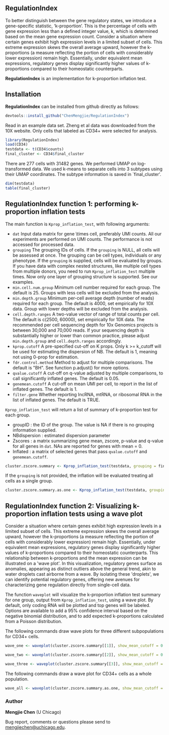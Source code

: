 ## RegulationIndex

To better distinguish between the gene regulatory states, we introduce a gene-specific statistic, ‘k-proportion’. This is the percentage of cells with gene expression less than a defined integer value, k, which is determined based on the mean gene expression count. Consider a situation where certain genes exhibit high expression levels in a limited subset of cells. This extreme expression skews the overall average upward, however the k-proportions (a measure reflecting the portion of cells with considerably lower expression) remain high. Essentially, under equivalent mean expressions, regulatory genes display significantly higher values of k-proportions compared to their homeostatic counterparts.

**RegulationIndex** is an implementation for k-proportion inflation test. 




## Installation

**RegulationIndex** can be installed from github directly as follows:

```r
devtools::install_github("ChenMengjie/RegulationIndex")
```

Read in an example data set. 
Zheng et al data was downloaded from the 10X website. Only cells that labeled as CD34+ were selected for analysis. 

```r       
library(RegulationIndex)
load(CD34)
testdata <- t(CD34$counts)
final_cluster <- CD34$final_cluster
```

There are 277 cells with 31482 genes. We performed UMAP on log-transformed data. We used k-means to separate cells into 3 subtypes using their UMAP coordinates. The subtype information is saved in `final_cluster'. 
```r
dim(testdata)
table(final_cluster)
```
## **RegulationIndex** function 1: performing k-proportion inflation tests 

The main function is `Kprop_inflation_test`, with following arguments:
- `dat` Input data matrix for gene \times cell, preferably UMI counts. All our experiments are performed on UMI counts. The performance is not accessed for processed data.
- `grouping` The grouping IDs of cells. If the `grouping` is NULL, all cells will be assessed at once. The grouping can be cell types, individuals or any phenotype. If the `grouping` is supplied, cells will be evaluated by groups. If you have data with complex nested structures, like multiple cell types from multiple donors, you need to run `Kprop_inflation_test` multiple times. Now only one layer of grouping structure is supported. See our examples. 
- `min.cell.num.group` Minimum cell number required for each group. The default is 25. Groups with less cells will be excluded from the analysis.
- `min.depth.group` Minimum per-cell average depth (number of reads) required for each group. The default is 4000, set empirically for 10X data. Group with lower depths will be excluded from the analysis. 
- `cell.depth.ranges` A two-value vector of range of total counts per cell. The default is c(2500, 60000), set empirically for 10X data. The recommended per cell sequencing depth for 10x Genomics projects is between 30,000 and 70,000 reads. If your sequencing depth is substantially higher or lower than common practice, please adjust `min.depth.group` and `cell.depth.ranges` accordingly. 
- `kprop.cutoff` A pre-specified cut-off on K props. Only k >= k_cutoff will be used for estimating the dispersion of NB. The default is 1, meaning not using 0-prop for estimation.
- `fdr.control.method` Method to adjust for multiple comparisons. The default is "BH". See function p.adjust() for more options.
- `qvalue.cutoff` A cut-off on q-value adjusted by multiple comparisons, to call significantly inflated genes. The default is 0.05.
- `genemean.cutoff` A cut-off on mean UMI per cell, to report in the list of inflated genes. The default is 1. 
- `filter.gene` Whether reporting IncRNA, mtRNA, or ribosomal RNA in the list of inflated genes. The default is TRUE.

`Kprop_inflation_test` will return a list of summary of k-proportion test for each group.
- groupID : the ID of the group. The value is NA if there is no grouping information supplied.
- NBdispersion  :  estimated dispersion parameter
- Zscores : a matrix summarizing gene mean, zscore, p-value and q-value for all genes in `dat`. NAs are reported for genes with mean = 0.
- Inflated : a matrix of selected genes that pass `qvalue.cutoff` and `genemean.cutoff`.


```r       
cluster.zscore.summary <- Kprop_inflation_test(testdata, grouping = final_cluster, min.depth.group = 500, cell.depth.ranges = c(500, 10000), genemean.cutoff = 0.5)
```

If the `grouping` is not provided, the inflation will be evaluated treating all cells as a single group. 

```r       
cluster.zscore.summary.as.one <- Kprop_inflation_test(testdata, grouping = NULL, min.depth.group = 500, cell.depth.ranges = c(500, 10000), genemean.cutoff = 0.5)
```

## **RegulationIndex** function 2: Visualizing k-proportion inflation tests using a wave plot

Consider a situation where certain genes exhibit high expression levels in a limited subset of cells. This extreme expression skews the overall average upward, however the k-proportions (a measure reflecting the portion of cells with considerably lower expression) remain high. Essentially, under equivalent mean expressions, regulatory genes display significantly higher values of k-proportions compared to their homeostatic counterparts. This relationship between k-proportions and the mean expression can be illustrated on a 'wave plot'. In this visualization, regulatory genes surface as anomalies, appearing as distinct outliers above the general trend, akin to water droplets cast airborne from a wave. By isolating these 'droplets', we can identify potential regulatory genes, offering new avenues for characterizing gene regulation directly from single-cell data.

The function `waveplot` will visualize the k-proportion inflation test summary for one group, output from `Kprop_inflation_test`, using a wave plot. By default, only coding RNA will be plotted and top genes will be labeled. Options are available to add a 95% confidence interval based on the negative binomial distribution, and to add expected k-proportions calculated from a Poisson distribution.

The following commands draw wave plots for three different subpopulations for CD34+ cells. 
```r       
wave_one <- waveplot(cluster.zscore.summary[[1]], show_mean_cutoff = 0.5, xmax = 10, add_poisson_line = TRUE)
```

```r       
wave_two <- waveplot(cluster.zscore.summary[[2]], show_mean_cutoff = 0.5, xmax = 10, add_poisson_line = TRUE)
```

```r       
wave_three <- waveplot(cluster.zscore.summary[[3]], show_mean_cutoff = 0.5, xmax = 10, add_poisson_line = TRUE)
```

The following commands draw a wave plot for  CD34+ cells as a whole population. 

```r       
wave_all <- waveplot(cluster.zscore.summary.as.one, show_mean_cutoff = 0.5, xmax = 10, add_poisson_line = TRUE)
```


### Author

**Mengjie Chen** (U Chicago)

Bug report, comments or questions please send to mengjiechen@uchicago.edu.
